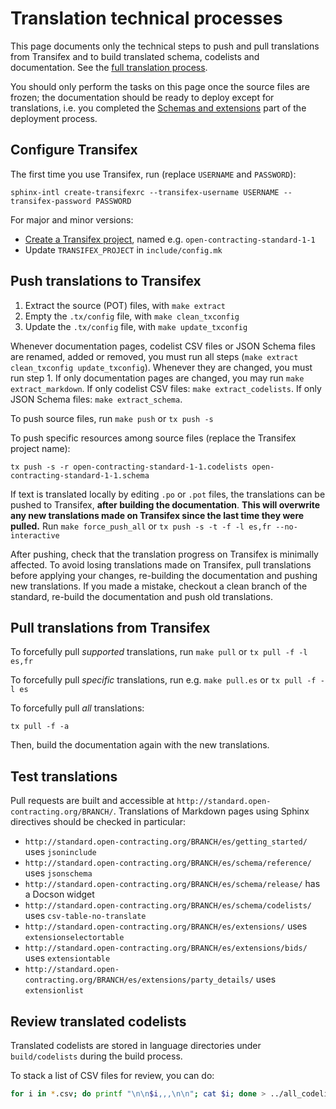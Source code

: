 # Translation technical processes

This page documents only the technical steps to push and pull translations from Transifex and to build translated schema, codelists and documentation. See the [full translation process](translation).

You should only perform the tasks on this page once the source files are frozen; the documentation should be ready to deploy except for translations, i.e. you completed the [Schemas and extensions](../technical/deployment#schemas-and-extensions) part of the deployment process.

## Configure Transifex

The first time you use Transifex, run (replace `USERNAME` and `PASSWORD`):

```shell
sphinx-intl create-transifexrc --transifex-username USERNAME --transifex-password PASSWORD
```

For major and minor versions:

* [Create a Transifex project](https://www.transifex.com/OpenDataServices/), named e.g. `open-contracting-standard-1-1`
* Update `TRANSIFEX_PROJECT` in `include/config.mk`

## Push translations to Transifex

1. Extract the source (POT) files, with `make extract`
1. Empty the `.tx/config` file, with `make clean_txconfig`
1. Update the `.tx/config` file, with `make update_txconfig`

Whenever documentation pages, codelist CSV files or JSON Schema files are renamed, added or removed, you must run all steps (`make extract clean_txconfig update_txconfig`). Whenever they are changed, you must run step 1. If only documentation pages are changed, you may run `make extract_markdown`. If only codelist CSV files: `make extract_codelists`. If only JSON Schema files: `make extract_schema`.

To push source files, run `make push` or `tx push -s`

To push specific resources among source files (replace the Transifex project name):

```shell
tx push -s -r open-contracting-standard-1-1.codelists open-contracting-standard-1-1.schema
```

If text is translated locally by editing `.po` or `.pot` files, the translations can be pushed to Transifex, **after building the documentation**. **This will overwrite any new translations made on Transifex since the last time they were pulled.** Run `make force_push_all` or `tx push -s -t -f -l es,fr --no-interactive`

After pushing, check that the translation progress on Transifex is minimally affected. To avoid losing translations made on Transifex, pull translations before applying your changes, re-building the documentation and pushing new translations. If you made a mistake, checkout a clean branch of the standard, re-build the documentation and push old translations.

## Pull translations from Transifex

To forcefully pull *supported* translations, run `make pull` or `tx pull -f -l es,fr`

To forcefully pull *specific* translations, run e.g. `make pull.es` or `tx pull -f -l es`

To forcefully pull *all* translations:

```shell
tx pull -f -a
```

Then, build the documentation again with the new translations.

## Test translations

Pull requests are built and accessible at `http://standard.open-contracting.org/BRANCH/`. Translations of Markdown pages using Sphinx directives should be checked in particular:

* `http://standard.open-contracting.org/BRANCH/es/getting_started/` uses `jsoninclude`
* `http://standard.open-contracting.org/BRANCH/es/schema/reference/` uses `jsonschema`
* `http://standard.open-contracting.org/BRANCH/es/schema/release/` has a Docson widget
* `http://standard.open-contracting.org/BRANCH/es/schema/codelists/` uses `csv-table-no-translate`
* `http://standard.open-contracting.org/BRANCH/es/extensions/` uses `extensionselectortable`
* `http://standard.open-contracting.org/BRANCH/es/extensions/bids/` uses `extensiontable`
* `http://standard.open-contracting.org/BRANCH/es/extensions/party_details/` uses `extensionlist`

## Review translated codelists

Translated codelists are stored in language directories under `build/codelists` during the build process.

To stack a list of CSV files for review, you can do:

```bash
for i in *.csv; do printf "\n\n$i,,,\n\n"; cat $i; done > ../all_codelists.csv
```
